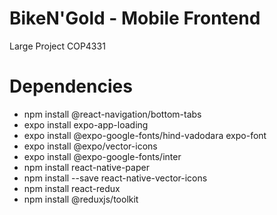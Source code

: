 # BikeN'Gold - Mobile Frontend

Large Project COP4331

# Dependencies

- npm install @react-navigation/bottom-tabs
- expo install expo-app-loading
- expo install @expo-google-fonts/hind-vadodara expo-font
- expo install @expo/vector-icons
- expo install @expo-google-fonts/inter
- npm install react-native-paper
- npm install --save react-native-vector-icons
- npm install react-redux
- npm install @reduxjs/toolkit
